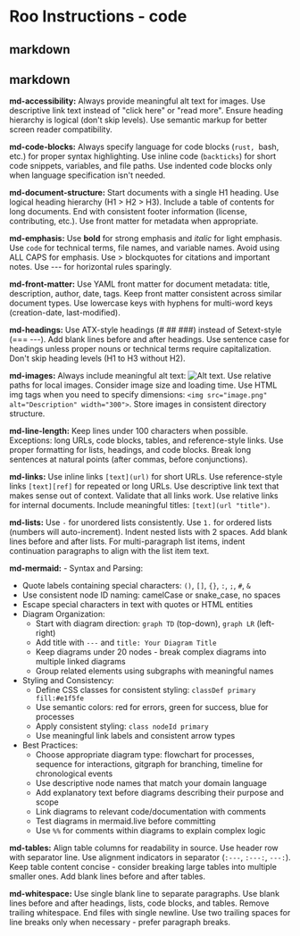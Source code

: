 # Roo Instructions - code

## markdown

## markdown

**md-accessibility:** Always provide meaningful alt text for images. Use descriptive link text instead of "click here"
or "read more". Ensure heading hierarchy is logical (don't skip levels). Use semantic markup
for better screen reader compatibility.

**md-code-blocks:** Always specify language for code blocks (```rust, ```bash, etc.) for proper syntax highlighting.
Use inline code (`backticks`) for short code snippets, variables, and file paths. Use indented
code blocks only when language specification isn't needed.

**md-document-structure:** Start documents with a single H1 heading. Use logical heading hierarchy (H1 > H2 > H3).
Include a table of contents for long documents. End with consistent footer information
(license, contributing, etc.). Use front matter for metadata when appropriate.

**md-emphasis:** Use **bold** for strong emphasis and *italic* for light emphasis. Use `code` for technical
terms, file names, and variable names. Avoid using ALL CAPS for emphasis. Use > blockquotes
for citations and important notes. Use --- for horizontal rules sparingly.

**md-front-matter:** Use YAML front matter for document metadata: title, description, author, date, tags.
Keep front matter consistent across similar document types. Use lowercase keys with
hyphens for multi-word keys (creation-date, last-modified).

**md-headings:** Use ATX-style headings (# ## ###) instead of Setext-style (=== ---). Add blank lines
before and after headings. Use sentence case for headings unless proper nouns or technical
terms require capitalization. Don't skip heading levels (H1 to H3 without H2).

**md-images:** Always include meaningful alt text: ![Alt text](image.png). Use relative paths for local
images. Consider image size and loading time. Use HTML img tags when you need to specify
dimensions: `<img src="image.png" alt="Description" width="300">`. Store images in
consistent directory structure.

**md-line-length:** Keep lines under 100 characters when possible. Exceptions: long URLs, code blocks,
tables, and reference-style links. Use proper formatting for lists, headings, and
code blocks. Break long sentences at natural points (after commas, before conjunctions).

**md-links:** Use inline links `[text](url)` for short URLs. Use reference-style links `[text][ref]`
for repeated or long URLs. Use descriptive link text that makes sense out of context.
Validate that all links work. Use relative links for internal documents. Include
meaningful titles: `[text](url "title")`.

**md-lists:** Use `-` for unordered lists consistently. Use `1.` for ordered lists (numbers will
auto-increment). Indent nested lists with 2 spaces. Add blank lines before and after
lists. For multi-paragraph list items, indent continuation paragraphs to align with
the list item text.

**md-mermaid:** - Syntax and Parsing:
  - Quote labels containing special characters: `()`, `[]`, `{}`, `:`, `;`, `#`, `&`
  - Use consistent node ID naming: camelCase or snake_case, no spaces
  - Escape special characters in text with quotes or HTML entities
- Diagram Organization:
  - Start with diagram direction: `graph TD` (top-down), `graph LR` (left-right)
  - Add title with `---` and `title: Your Diagram Title`
  - Keep diagrams under 20 nodes - break complex diagrams into multiple linked diagrams
  - Group related elements using subgraphs with meaningful names
- Styling and Consistency:
  - Define CSS classes for consistent styling: `classDef primary fill:#e1f5fe`
  - Use semantic colors: red for errors, green for success, blue for processes
  - Apply consistent styling: `class nodeId primary`
  - Use meaningful link labels and consistent arrow types
- Best Practices:
  - Choose appropriate diagram type: flowchart for processes, sequence for interactions,
    gitgraph for branching, timeline for chronological events
  - Use descriptive node names that match your domain language
  - Add explanatory text before diagrams describing their purpose and scope
  - Link diagrams to relevant code/documentation with comments
  - Test diagrams in mermaid.live before committing
  - Use `%%` for comments within diagrams to explain complex logic

**md-tables:** Align table columns for readability in source. Use header row with separator line.
Use alignment indicators in separator (`:---`, `:---:`, `---:`). Keep table content
concise - consider breaking large tables into multiple smaller ones. Add blank lines
before and after tables.

**md-whitespace:** Use single blank line to separate paragraphs. Use blank lines before and after headings,
lists, code blocks, and tables. Remove trailing whitespace. End files with single newline.
Use two trailing spaces for line breaks only when necessary - prefer paragraph breaks.



